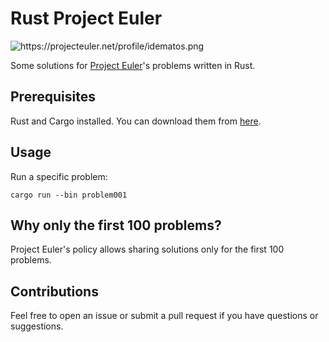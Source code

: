# Rust Project Euler

<img src="https://projecteuler.net/profile/idematos.png" alt="https://projecteuler.net/profile/idematos.png">

Some solutions for [Project Euler](https://projecteuler.net/)'s problems written in Rust.

## Prerequisites

Rust and Cargo installed. You can download them from [here](https://www.rust-lang.org/tools/install).

## Usage
Run a specific problem:

    cargo run --bin problem001

## Why only the first 100 problems?

Project Euler's policy allows sharing solutions only for the first 100 problems. 

## Contributions

Feel free to open an issue or submit a pull request if you have questions or suggestions.
